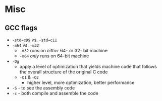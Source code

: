 # Misc

## GCC flags

- `-std=c99` vs. `-std=c11`
- `-m64` vs. `-m32`
  - `-m32` runs on _either_ 64- or 32- bit machine
  - `-m64` _only_ runs on 64-bit machine
- `-Og`
  - apply a level of optimization that yields machine code that follows the overall structure of the original C code
  - `-O1` & `-O2`
    - higher level, more optimization, better performance
- `-S` - to see the assembly code
- `-c` - both compile and assemble the code
